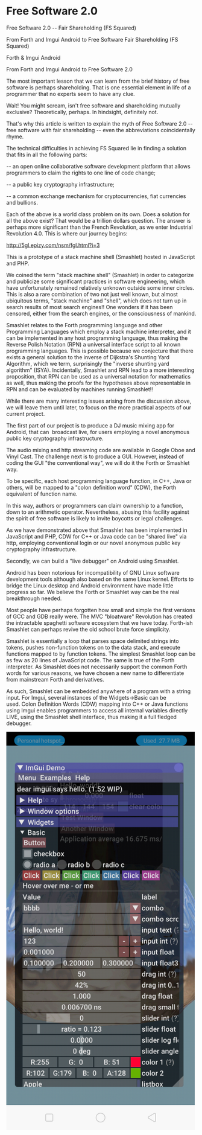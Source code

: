 # Free Software 2.0
Free Software 2.0 -- Fair Shareholding (FS Squared)

From Forth and Imgui Android to Free Software Fair Shareholding (FS Squared)

Forth & Imgui Android

From Forth and Imgui Android to Free Software 2.0

The most important lesson that we can learn from the brief history of free software is perhaps shareholding. That is one essential element in life of a programmer that no experts seem to have any clue. 

Wait! You might scream, isn't free software and shareholding mutually exclusive? Theoretically, perhaps. In hindsight, definitely not.

That's why this article is written to explain the myth of Free Software 2.0 -- free software with fair shareholding -- even the abbreviations coincidentally rhyme. 

The technical difficulties in achieving FS Squared lie in finding a solution that fits in all the following parts:

-- an open online collaborative software development platform that allows programmers to claim the rights to one line of code change;

-- a public key cryptography infrastructure;

-- a common exchange mechanism for cryptocurrencies, fiat currencies and bullions.

Each of the above is a world class problem on its own. Does a solution for all the above exist? That would be a trillion dollars question. The answer is perhaps more significant than the French Revolution, as we enter Industrial Revolution 4.0. This is where our journey begins:

http://5gl.epizy.com/nsm/fgl.html?i=3

This is a prototype of a stack machine shell (Smashlet) hosted in JavaScript and PHP.

We coined the term "stack machine shell" (Smashlet) in order to categorize and publicize some significant practices in software engineering, which have unfortunately remained relatively unknown outside some inner circles. This is also a rare combination of two not just well known, but almost ubiquitous terms, "stack machine" and "shell", which does not turn up in search results of most search engines!! One wonders if it has been censored, either from the search engines, or the consciousness of mankind.

Smashlet relates to the Forth programming language and other Programming Languages which employ a stack machine interpreter, and it can be implemented in any host programming language, thus making the Reverse Polish Notation (RPN) a universal interface script to all known programming languages. This is possible because we conjecture that there exists a general solution to the inverse of Dijkstra's Shunting Yard Algorithm, which we term, surprisingly the "inverse shunting yard algorithm" (ISYA). Incidentally, Smashlet and RPN lead to a more interesting proposition, that RPN can be used as a universal notation for mathematics as well, thus making the proofs for the hypotheses above representable in RPN and can be evaluated by machines running Smashlet!! 

While there are many interesting issues arising from the discussion above, we will leave them until later, to focus on the more practical aspects of our current project.

The first part of our project is to produce a DJ music mixing app for Android, that can  broadcast live, for users employing a novel anonymous public key cryptography infrastructure.

The audio mixing and http streaming code are available in Google Oboe and Vinyl Cast. The challenge next is to produce a GUI. However, instead of coding the GUI "the conventional way", we will do it the Forth or Smashlet way. 

To be specific, each host programming language function, in C++, Java or others, will be mapped to a "colon definition word" (CDW), the Forth equivalent of function name. 

In this way, authors or programmers can claim ownership to a function, down to an arithmetic operator. Nevertheless, abusing this facility against the spirit of free software is likely to invite boycotts or legal challenges. 

As we have demonstrated above that Smashlet has been implemented in JavaScript and PHP, CDW for C++ or Java code can be "shared live" via http, employing conventional login or our novel anonymous public key cryptography infrastructure. 

Secondly, we can build a "live debugger" on Android using Smashlet. 

Android has been notorious for incompatibility of GNU Linux software development tools although also based on the same Linux kernel. Efforts to bridge the Linux desktop and Android environment have made little progress so far. We believe the Forth or Smashlet way can be the real breakthrough needed. 

Most people have perhaps forgotten how small and simple the first versions of GCC and GDB really were. The MVC "bloatware" Revolution has created the intractable spaghetti software ecosystem that we have today. Forth-ish Smashlet can perhaps revive the old school brute force simplicity. 

Smashlet is essentially a loop that parses space delimited strings into tokens, pushes non-function tokens on to the data stack, and execute functions mapped to by function tokens. The simplest Smashlet loop can be as few as 20 lines of JavaScript code. The same is true of the Forth interpreter. As Smashlet does not necessarily support the common Forth words for various reasons, we have chosen a new name to differentiate from mainstream Forth and derivatives. 

As such, Smashlet can be embedded anywhere of a program with a string input. For Imgui, several instances of the Widgets->Basic can be used. Colon Definition Words (CDW) mapping into C++ or Java functions using Imgui enables programmers to access all internal variables directly LIVE, using the Smashlet shell interface, thus making it a full fledged debugger.


 <img src="https://github.com/udexon/FreeSoftware2.0/blob/master/Imgui_Widgets_Basic.png"  width="500" > 







